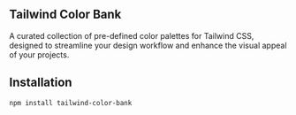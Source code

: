 ## Tailwind Color Bank

A curated collection of pre-defined color palettes for Tailwind CSS, designed to streamline your design workflow and enhance the visual appeal of your projects.

## Installation

```bash
npm install tailwind-color-bank
